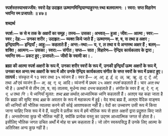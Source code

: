 **स्पर्शस्तस्याभवज्जीव: स्वरो देह उदाहृत** **ऊष्माणमिन्द्रियाण्याहुरन्त:स्था बलमात्मन: ।** **स्वरा: सप्त विहारेण भवन्ति स्म प्रजापते: ॥ ४७॥** 

**शब्दार्थ** 

**स्पर्श:—** **क से म तक के अक्षरों का समूह** **; तस्य—** **उसका** **; अभवत्—** **हुआ** **; जीव:—** **आत्मा** **; स्वर:—** **स्वर** **; देह:—** **उनका शरीर** **;** **उदाहृत:—** **व्यक्त किये जाते हैं** **; ऊष्माणम्—** **श, ष, स तथा ह अक्षर** **; इन्द्रियाणि—** **इन्द्रियाँ** **; आहु:—** **कहलाते हैं** **; अन्त:-स्था:—** **य, र, ल तथा व ये अन्तस्थ अक्षर हैं** **; बलम्—** **शक्ति** **; आत्मन:—** **उसका** **; स्वरा:—** **संगीत** **; सप्त—** **सात** **; विहारेण—** **ऐन्द्रिय** **कार्यकलाप के द्वारा** **; भवन्ति स्म—** **प्रकट हुए** **; प्रजापते:—** **जीवों के स्वामी का।** **.** 

**ब्रह्मा की आत्मा स्पर्श अक्षरों के रूप में, उनका शरीर स्वरों के रूप में, उनकी इन्द्रियाँ ऊष्म** **अक्षरों के रूप में, उनका बल अन्त:स्थ अक्षरों के रूप में और उनके ऐन्द्रिय कार्यकलाप संगीत** **के सप्त स्वरों के रूप में प्रकट हुए।** **तात्पर्य :** संस्कृत में १३ स्वर तथा ३५ व्यंजन हैं। स्वर हैं— *अ, आ, इ, ई, उ, ऊ, ऋ, ॠ, लृ, ए,* *ऐ, ओ,* तथा *औ* एवं व्यजंन हैं— *क, ख, ग, घ,* आदि। व्यंजनों में प्रथम २५ अक्षर *स्पर्श* कहलाते हैं। चार *अत:स्थ* भी है। *ऊष्मों* में से तीन (श, ष, स) तालव्य, मूर्धन्य तथा *दन्त्य* कहलाते हैं। *संगीत* के स्वर हैं *स, रे, ग, म, प, ध* तथा *नि* । ये ध्वनियाँ मूलत: *शब्द ब्रह्म* अर्थात् आध्यात्मिक ध्वनि कहलाती हैं। अतएव यह कहा जाता है कि ब्रह्मा की सृष्टि शब्द *ब्रह्म* के अवतार के रूप में महाकल्प में हुई। वेद शब्द ब्रह्म हैं, अतएव वैदिक वाङ्मय की ध्वनियों की भौतिक व्यालया करने की कोई आवश्यकता नहीं है। वेदों का उच्चारण उसी रूप में किया जाना चाहिए जिस रूप में वे हैं, यद्यपि वे प्रतीक रूप में हमें भौतिक रूप से ज्ञात अक्षरों द्वारा प्रदॢशत किए जाते हैं। अन्ततोगत्वा कुछ भी भौतिक नहीं है, क्योंकि प्रत्येक वस्तु का उद्गम आध्यात्मिक जगत से होता है। इसीलिए भौतिक जगत उचित अर्थों में मोह या भ्रम कहलाता है। जो लोग स्वरूपसिद्ध हैं उनके लिए आत्मा के अतिरिक्त अन्य कुछ नहीं है।  